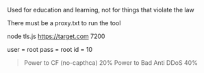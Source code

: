 Used for education and learning, not for things that violate the law 

There must be a proxy.txt to run the tool 

node tls.js https://target.com 7200

user = root
pass = root
id = 10

> Power to CF (no-capthca) 20%
Power to Bad Anti DDoS 40%

